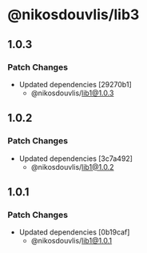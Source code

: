 # @nikosdouvlis/lib3

## 1.0.3

### Patch Changes

- Updated dependencies [29270b1]
  - @nikosdouvlis/lib1@1.0.3

## 1.0.2

### Patch Changes

- Updated dependencies [3c7a492]
  - @nikosdouvlis/lib1@1.0.2

## 1.0.1

### Patch Changes

- Updated dependencies [0b19caf]
  - @nikosdouvlis/lib1@1.0.1

